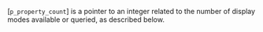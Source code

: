 [`p_property_count`] is a pointer to an integer related to the number of
display modes available or queried, as described below.